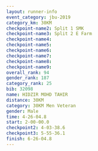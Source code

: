 ```yaml
---
layout: runner-info 
event_category: jbu-2019 
category_km: 30KM 
checkpoint-name2: Split 1 SMK 
checkpoint-name3: Split 2 E Farm 
checkpoint-name4: 
checkpoint-name5: 
checkpoint-name6: 
checkpoint-name7: 
checkpoint-name8: 
checkpoint-name9: 
overall_rank: 94
gender_rank: 187
category_rank: 25
bib: 32098
name: HIDZIR MOHD TAHIR
distance: 30KM
category: 30KM Men Veteran
gender: Male
time: 4-26-04.8
start: 2-00-00.0
checkpoint2: 4-03-38.6
checkpoint3: 5-55-36.1
finish: 6-26-04.8
---
```


